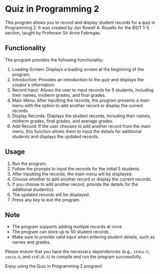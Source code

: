 # Quiz in Programming 2

This program allows you to record and display student records for a quiz in Programming 2. It was created by Jan Rowell A. Rouello for the BSIT 1-5 section, taught by Professor Sir Arnie Fabregas.

## Functionality

The program provides the following functionality:

1. Loading Screen: Displays a loading screen at the beginning of the program.
2. Introduction: Provides an introduction to the quiz and displays the creator's information.
3. Record Input: Allows the user to input records for 5 students, including their names, midterm grades, and final grades.
4. Main Menu: After inputting the records, the program presents a main menu with the option to add another record or display the current records.
5. Display Records: Displays the student records, including their names, midterm grades, final grades, and average grades.
6. Add Record: If the user chooses to add another record from the main menu, this function allows them to input the details for additional students and displays the updated records.

## Usage

1. Run the program.
2. Follow the prompts to input the records for the initial 5 students.
3. After inputting the records, the main menu will be displayed.
4. Choose whether to add another record or display the current records.
5. If you choose to add another record, provide the details for the additional student(s).
6. The updated records will be displayed.
7. Press any key to exit the program.

## Note

- The program supports adding multiple records at once.
- The program can store up to 50 student records.
- Make sure to provide valid input when entering student details, such as names and grades.

Please ensure that you have the necessary dependencies (e.g., `stdio.h`, `conio.h`, and `stdlib.h`) to compile and run the program successfully.

Enjoy using the Quiz in Programming 2 program!
